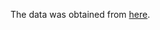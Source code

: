 The data was obtained from [here](https://www.kaggle.com/datasets/miguelaenlle/massive-stock-news-analysis-db-for-nlpbacktests?select=raw_partner_headlines.csv).